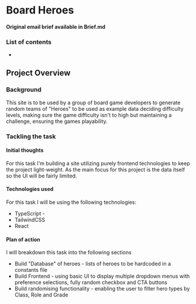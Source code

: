 # Board Heroes

#### Original email brief available in Brief.md

### List of contents

-

## Project Overview

### Background

This site is to be used by a group of board game developers to generate random teams of "Heroes" to be used as example data deciding difficulty levels, making sure the game difficulty isn't to high but maintaining a challenge, ensuring the games playability.

### Tackling the task

#### Initial thoughts

For this task I'm building a site utilizing purely frontend technologies to keep the project light-weight. As the main focus for this project is the data itself so the UI will be fairly limited.

#### Technologies used

For this task I will be using the following technologies:

- TypeScript -
- TailwindCSS
- React

#### Plan of action

I will breakdown this task into the following sections

- Build "Database" of heroes - lists of heroes to be hardcoded in a constants file
- Build Frontend - using basic UI to display multiple dropdown menus with preference selections, fully random checkbox and CTA buttons
- Build randomising functionality - enabling the user to filter hero types by Class, Role and Grade
